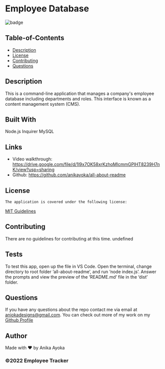 # Employee Database


  ![badge](https://img.shields.io/badge/license-MIT-blue)
    

  ## Table-of-Contents

  * [Description](#description)
  * [License](#license)
  * [Contributing](#contributing)
  * [Questions](#questions)
  
  ## Description
  This is a command-line application that manages a company's employee database including departments and roles. This interface is known as a content management system (CMS).

  ## Built With

  Node.js
  Inquirer 
  MySQL

  ## Links

  * Video walkthrough: https://drive.google.com/file/d/1l9x7OK58xrKzhoMlcmmGPlHT8239H7nK/view?usp=sharing
  * Github: https://github.com/anikayoka/all-about-readme

  
  ## License
    The application is covered under the following license:
      
  [MIT Guidelines](https://choosealicense.com/licenses/)
      
  
  ## Contributing

  There are no guidelines for contributing at this time. undefined

  ## Tests

  To test this app, open up the file in VS Code. Open the terminal, change directory to root folder ‘all-about-readme’, and run ‘node index.js’. Answer the prompts and view the preview of the ‘README.md’ file in the ‘dist’ folder.

  ## Questions

  If you have any questions about the repo contact me via email at aniokadesigns@gmail.com. You can check out more of my work on my [Github Profile](https://github.com/anikayoka)

  ## Author

  Made with ❤️ by Anika Ayoka
  
  ### ©️2022 Employee Tracker